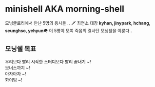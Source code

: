 # minishell AKA morning-shell
모닝글로리에서 만난 5명의 용사들 .. 🗡
최연소 대장 **kyhan, jinypark, hchang, seunghso, yehyun🪖**
이 5명이 모여 죽음의 결사단 모닝쉘을 이룬다 .

<h2>모닝쉘 목표</h2>
우리보다 빨리 시작한 스터디보다 빨리 끝내기 ~!<br>
보너스까지 ~!<br>
아자아자 ~!<br>
화이팅 ~!
